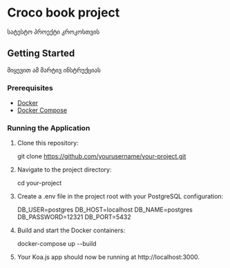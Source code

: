 # Croco book project

სატესტო პროექტი კროკოსთვის

## Getting Started

მიყევით ამ მარტივ ინსტრუქციას

### Prerequisites

-   [Docker](https://docs.docker.com/get-docker/)
-   [Docker Compose](https://docs.docker.com/compose/install/)

### Running the Application

1. Clone this repository:

    git clone https://github.com/yourusername/your-project.git

2. Navigate to the project directory:

    cd your-project

3. Create a .env file in the project root with your PostgreSQL configuration:

    DB_USER=postgres
    DB_HOST=localhost
    DB_NAME=postgres
    DB_PASSWORD=12321
    DB_PORT=5432

4. Build and start the Docker containers:

    docker-compose up --build

5. Your Koa.js app should now be running at http://localhost:3000.
